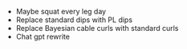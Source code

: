 
- Maybe squat every leg day
- Replace standard dips with PL dips
- Replace Bayesian cable curls with standard curls
- Chat gpt rewrite